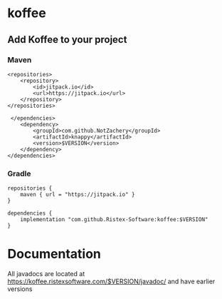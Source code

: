 # koffee

## Add Koffee to your project

### Maven
```
<repositories>
    <repository>
        <id>jitpack.io</id>
        <url>https://jitpack.io</url>
    </repository>
</repositories>

 </ependencies>
    <dependency>
        <groupId>com.github.NotZachery</groupId>
        <artifactId>knappy</artifactId>
        <version>$VERSION</version>
    </dependency>
</dependencies>
```

### Gradle

```
repositories {
    maven { url = "https://jitpack.io" }
}

dependencies {
    implementation "com.github.Ristex-Software:koffee:$VERSION"
}

```

# Documentation
All javadocs are located at https://koffee.ristexsoftware.com/$VERSION/javadoc/ and have earlier versions